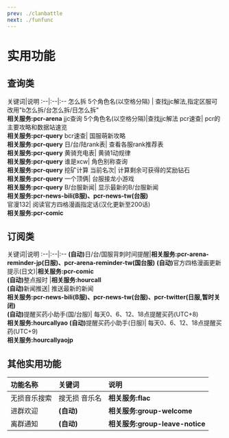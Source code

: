 ```yaml
---
prev: ./clanbattle
next: ./funfunc
---
```

# 实用功能

## 查询类

关键词|说明
:--|:--|:--
怎么拆 5个角色名(以空格分隔)<Badge text="标准" type="tip"/><Badge text="豪华" type="tip"/> |	查找jjc解法,指定区服可改用"b怎么拆/台怎么拆/日怎么拆"<br><b>相关服务:pcr-arena</b>
jjc查询 5个角色名(以空格分隔)<Badge text="轻量" type="tip"/>|查找jjc解法
pcr速查<Badge text="标准" type="tip"/><Badge text="豪华" type="tip"/>|	pcr的主要攻略和数据站速览<br><b>相关服务:pcr-query</b>
bcr速查<Badge text="标准" type="tip"/><Badge text="豪华" type="tip"/>|	国服萌新攻略<br><b>相关服务:pcr-query</b>
日/台/陆rank表<Badge text="标准" type="tip"/><Badge text="豪华" type="tip"/>|	查看各服rank推荐表<br><b>相关服务:pcr-query</b>
黄骑充电表<Badge text="标准" type="tip"/><Badge text="豪华" type="tip"/>|	黄骑1动规律<br><b>相关服务:pcr-query</b>
谁是xcw<Badge text="标准" type="tip"/><Badge text="豪华" type="tip"/>|	角色别称查询<br><b>相关服务:pcr-query</b>
挖矿计算 当前名次<Badge text="标准" type="tip"/><Badge text="豪华" type="tip"/>|	计算剩余可获得的奖励钻石<br><b>相关服务:pcr-query</b>
一个顶俩<Badge text="标准" type="tip"/><Badge text="豪华" type="tip"/>|	台服接龙小游戏<br><b>相关服务:pcr-query</b>
B/台服新闻<Badge text="标准" type="tip"/><Badge text="豪华" type="tip"/>|	显示最新的B/台服新闻<br><b>相关服务:pcr-news-bili(B服)、pcr-news-tw(台服)</b>	
官漫132<Badge text="标准" type="tip"/><Badge text="豪华" type="tip"/>|	阅读官方四格漫画指定话(汉化更新至200话)<br><b>相关服务:pcr-comic</b>

## 订阅类

关键词|说明
:--|:--|:--
<b>(自动)</b>日/台/国服背刺时间提醒<Badge text="标准" type="tip"/><Badge text="豪华" type="tip"/>|<b>相关服务:pcr-arena-reminder-jp(日服)、pcr-arena-reminder-tw(国台服)</b>
<b>(自动)</b>官方四格漫画更新提示(日文)<Badge text="标准" type="tip"/><Badge text="豪华" type="tip"/>|<b>相关服务:pcr-comic</b>	
<b>(自动)</b>整点报时<Badge text="豪华" type="tip"/> |<b>相关服务:hourcall</b>	
<b>(自动)</b>新闻推送<Badge text="标准" type="tip"/><Badge text="豪华" type="tip"/>|	推送最新的新闻<br><b>相关服务:pcr-news-bili(B服)、pcr-news-tw(台服)、pcr-twitter(日服,暂时关闭)</b>	
<b>(自动)</b>提醒买药小助手(国/台服)<Badge text="豪华" type="tip"/>|	每天0、6、12、18点提醒买药(UTC+8)<br><b>相关服务:hourcallyao</b>
<b>(自动)</b>提醒买药小助手(日服)<Badge text="豪华" type="tip"/>|	每天0、6、12、18点提醒买药(UTC+9)<br><b>相关服务:hourcallyaojp</b>

## 其他实用功能

功能名称|关键词|说明
:--|:--|:--
无损音乐搜索|搜无损 音乐名|<b>相关服务:flac</b>
进群欢迎|<b>(自动)</b>|<b>相关服务:group-welcome</b>
离群通知|<b>(自动)</b>|<b>相关服务:group-leave-notice</b>
